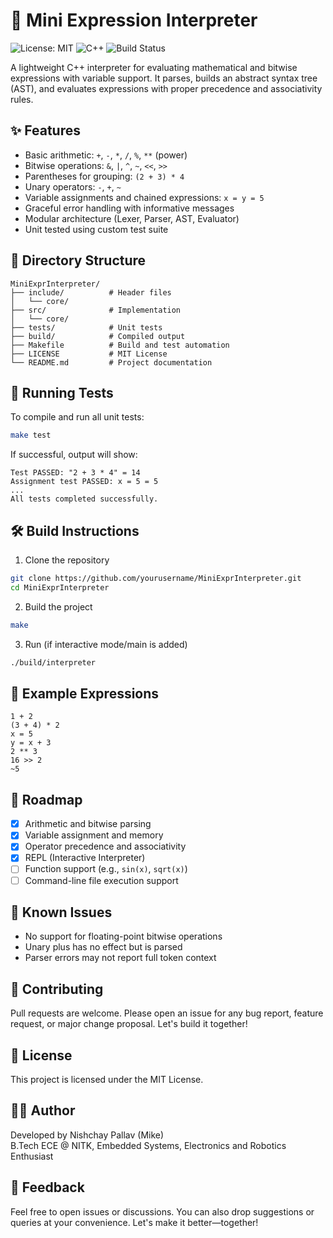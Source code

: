 # 🧮 Mini Expression Interpreter

![License: MIT](https://img.shields.io/badge/License-MIT-yellow.svg)
![C++](https://img.shields.io/badge/language-C++17-blue.svg)
![Build Status](https://img.shields.io/badge/build-passing-brightgreen)

A lightweight C++ interpreter for evaluating mathematical and bitwise expressions with variable support. It parses, builds an abstract syntax tree (AST), and evaluates expressions with proper precedence and associativity rules.

## ✨ Features

- Basic arithmetic: `+`, `-`, `*`, `/`, `%`, `**` (power)
- Bitwise operations: `&`, `|`, `^`, `~`, `<<`, `>>`
- Parentheses for grouping: `(2 + 3) * 4`
- Unary operators: `-`, `+`, `~`
- Variable assignments and chained expressions: `x = y = 5`
- Graceful error handling with informative messages
- Modular architecture (Lexer, Parser, AST, Evaluator)
- Unit tested using custom test suite

## 📁 Directory Structure

```
MiniExprInterpreter/
├── include/          # Header files
│   └── core/
├── src/              # Implementation
│   └── core/
├── tests/            # Unit tests
├── build/            # Compiled output
├── Makefile          # Build and test automation
├── LICENSE           # MIT License
└── README.md         # Project documentation
```

## 🧪 Running Tests

To compile and run all unit tests:

```bash
make test
```

If successful, output will show:

```plaintext
Test PASSED: "2 + 3 * 4" = 14
Assignment test PASSED: x = 5 = 5
...
All tests completed successfully.
```

## 🛠️ Build Instructions

1. Clone the repository

```bash
git clone https://github.com/yourusername/MiniExprInterpreter.git
cd MiniExprInterpreter
```

2. Build the project

```bash
make
```

3. Run (if interactive mode/main is added)

```bash
./build/interpreter
```

## 🧠 Example Expressions

```plaintext
1 + 2
(3 + 4) * 2
x = 5
y = x + 3
2 ** 3
16 >> 2
~5
```

## 🚧 Roadmap

- [x] Arithmetic and bitwise parsing
- [x] Variable assignment and memory
- [x] Operator precedence and associativity
- [x] REPL (Interactive Interpreter)
- [ ] Function support (e.g., `sin(x)`, `sqrt(x)`)
- [ ] Command-line file execution support

## 🐞 Known Issues

- No support for floating-point bitwise operations
- Unary plus has no effect but is parsed
- Parser errors may not report full token context

## 🤝 Contributing

Pull requests are welcome. Please open an issue for any bug report, feature request, or major change proposal. Let's build it together!

## 📜 License

This project is licensed under the MIT License.

## 👨‍💻 Author

Developed by Nishchay Pallav (Mike)  
B.Tech ECE @ NITK, Embedded Systems, Electronics and Robotics Enthusiast

## 💬 Feedback

Feel free to open issues or discussions. You can also drop suggestions or queries at your convenience. Let's make it better—together!

